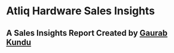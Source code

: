 # Atliq Hardware Sales Insights

## A Sales Insights Report Created by [Gaurab Kundu](https://www.linkedin.com/in/gaurab-kundu/)
